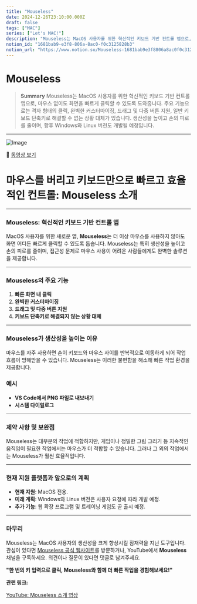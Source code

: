 ```yaml
---
title: "Mouseless"
date: 2024-12-26T23:10:00.000Z
draft: false
tags: ["MAC"]
series: ["Let's MAC!"]
description: "Mouseless는 MacOS 사용자를 위한 혁신적인 키보드 기반 컨트롤 앱으로, 마우스 없이도 화면을 빠르게 클릭할 수 있도록 도와줍니다. 주요 기능으로는 격자 형태의 클릭, 완벽한 커스터마이징, 드래그 및 다중 버튼 지원, 일반 키보드 단축키로 해결할 수 없는 상황 대체가 있습니다. 생산성을 높이고 손의 피로를 줄이며, 향후 Windows와 Linux 버전도 개발될 예정입니다."
notion_id: "1681bab9-e3f8-806a-8ac0-f0c3125828b3"
notion_url: "https://www.notion.so/Mouseless-1681bab9e3f8806a8ac0f0c3125828b3"
---
```


# Mouseless

> **Summary**
> Mouseless는 MacOS 사용자를 위한 혁신적인 키보드 기반 컨트롤 앱으로, 마우스 없이도 화면을 빠르게 클릭할 수 있도록 도와줍니다. 주요 기능으로는 격자 형태의 클릭, 완벽한 커스터마이징, 드래그 및 다중 버튼 지원, 일반 키보드 단축키로 해결할 수 없는 상황 대체가 있습니다. 생산성을 높이고 손의 피로를 줄이며, 향후 Windows와 Linux 버전도 개발될 예정입니다.

---

![Image](https://prod-files-secure.s3.us-west-2.amazonaws.com/09ccd4d5-876c-4bba-bbdf-cc77a0a11257/1bfd2fab-3376-4241-be3b-2e7cb0747c37/image.png?X-Amz-Algorithm=AWS4-HMAC-SHA256&X-Amz-Content-Sha256=UNSIGNED-PAYLOAD&X-Amz-Credential=ASIAZI2LB466ZFUEN5VN%2F20250724%2Fus-west-2%2Fs3%2Faws4_request&X-Amz-Date=20250724T080803Z&X-Amz-Expires=3600&X-Amz-Security-Token=IQoJb3JpZ2luX2VjEAAaCXVzLXdlc3QtMiJGMEQCIE0zLTFe6VrJdo7mSxAWDU5m81cnN1SIKy94u0uK6H%2FcAiAKZYhMmlQm1RlOrNymuRk0d7wYTd7ALaMTt4fW83tSkSr%2FAwgpEAAaDDYzNzQyMzE4MzgwNSIMyxayVG1z8mm7%2BwE1KtwD207YUU1uTnLsoA4YPXh%2B6VJ8yJPCHHUmbeAWQa2k8%2BbSSwXS7MPfY5tknpxqh25pAoJxpg4QsyrUmvfYtkT2fdZIH%2FVBz%2B1pyo32MukIVpYLtmLJRIwylCMt2OnEIfW2PUOpBsURKPKnCKlGPyh5fqdcXcEW2vrZ8lBHicdmBz635TlwyJK9shShir6Z0GCE%2FwziHSgwHSucWAscOMWur4qb2rWom39pSAxqFI8aCxCq3T4juTz0FfbaLWnWCdaaDtoWKRRlzI0v8MLIgSQroop90LAyTQYSUvEMmrLYLARmDLEhsCYmWDMREwv0SFy0k6wO7i0cNReRz9ECJwnPV5FQb7b3mX0l3hXNQaf1BjtZ6%2B6W66NqsdGCTCJNvLTN349OEw%2Fjqlez5yHjVHft2UDkLrXDHu9clrbdx6SOifHMpmC6sxIqNJ5F4Mjx47kuN4ebCE67fR%2BmJl41f96fAizvh4dbNFZo34qCFRcwBhp748hLI3ARhSKVtTZB6qK1Nco7vPZpuVgwZ3LZPek8BCq44hre2c%2FYgZqSOTREZI8mKUOugRpeouAlsWxrioyeZDiPHr8FA%2FrxlJf2ondE3Er6%2Bc13iwAHJ7fdPTYP3AUQPSn1om%2FpiEJiyGQwo9CHxAY6pgEvVabEzuSGpDPMKmJ5GNew0Dud26Zsv%2FkiutCsRuMuje6GvAmIdXI9oMBrX1bQcLcazCFEUHkfbg1THmzjduzutEIE81%2BInrut0heU4b%2Buoz%2B7usoJHCELgb3x%2FJ8xYVfrnLp0%2FGoOl5dMnvQVD3ifeQ%2Fo54sfOrOApJ2sduQ5tS5IhsJsCGKYUES%2BcJEY1AY9HJOlMuAmXRL27xmJeH3alGutnSXS&X-Amz-Signature=05eefa6d155b2b33792eade53b5a2b649a3ab413f166a0b3c6376518e139c921&X-Amz-SignedHeaders=host&x-amz-checksum-mode=ENABLED&x-id=GetObject)

🎥 [동영상 보기](https://www.youtube.com/watch?v=J0rwQVNQkHM&t=208s)

# 마우스를 버리고 키보드만으로 빠르고 효율적인 컨트롤: **Mouseless** 소개

---

### **Mouseless: 혁신적인 키보드 기반 컨트롤 앱**

MacOS 사용자를 위한 새로운 앱, **Mouseless**는 더 이상 마우스를 사용하지 않아도 화면 어디든 빠르게 클릭할 수 있도록 돕습니다. Mouseless는 특히 생산성을 높이고 손의 피로를 줄이며, 접근성 문제로 마우스 사용이 어려운 사람들에게도 완벽한 솔루션을 제공합니다.

---

### **Mouseless의 주요 기능**

1. **빠른 화면 내 클릭**
1. **완벽한 커스터마이징**
1. **드래그 및 다중 버튼 지원**
1. **키보드 단축키로 해결되지 않는 상황 대체**
---

### **Mouseless가 생산성을 높이는 이유**

마우스를 자주 사용하면 손이 키보드와 마우스 사이를 반복적으로 이동하게 되어 작업 흐름이 방해받을 수 있습니다. Mouseless는 이러한 불편함을 해소해 빠른 작업 환경을 제공합니다.

### **예시**

- **VS Code에서 PNG 파일로 내보내기**
- **시스템 다이얼로그**
---

### **제약 사항 및 보완점**

Mouseless는 대부분의 작업에 적합하지만, 게임이나 정밀한 그림 그리기 등 지속적인 움직임이 필요한 작업에서는 마우스가 더 적합할 수 있습니다. 그러나 그 외의 작업에서는 Mouseless가 훨씬 효율적입니다.

---

### **현재 지원 플랫폼과 앞으로의 계획**

- **현재 지원**: MacOS 전용.
- **미래 계획**: Windows와 Linux 버전은 사용자 요청에 따라 개발 예정.
- **추가 기능**: 웹 확장 프로그램 및 트레이닝 게임도 곧 출시 예정.
---

### **마무리**

Mouseless는 MacOS 사용자의 생산성을 크게 향상시킬 잠재력을 지닌 도구입니다. 관심이 있다면 [Mouseless 공식 웹사이트](mailto:support@escape.net)를 방문하거나, YouTube에서 **Mouseless** 채널을 구독하세요. 의견이나 질문이 있다면 댓글로 남겨주세요.

**"한 번의 키 입력으로 클릭, Mouseless와 함께 더 빠른 작업을 경험해보세요!"**

**관련 링크:**

[YouTube: Mouseless 소개 영상](https://www.youtube.com/watch?v=J0rwQVNQkHM)

